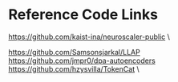 # Reference Code Links

https://github.com/kaist-ina/neuroscaler-public \

https://github.com/Samsonsjarkal/LLAP \
https://github.com/jmpr0/dpa-autoencoders \
https://github.com/hzysvilla/TokenCat \
